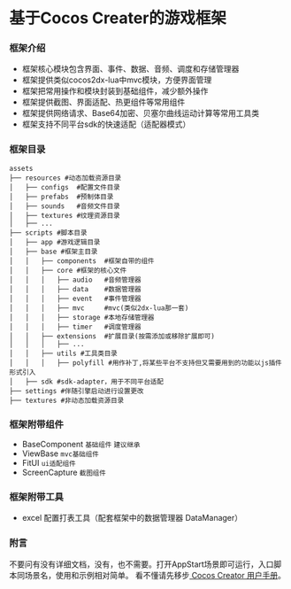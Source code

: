 # 基于Cocos Creater的游戏框架


### 框架介绍

- 框架核心模块包含界面、事件、数据、音频、调度和存储管理器 
- 框架提供类似cocos2dx-lua中mvc模块，方便界面管理
- 框架把常用操作和模块封装到基础组件，减少额外操作
- 框架提供截图、界面适配、热更组件等常用组件
- 框架提供网络请求、Base64加密、贝塞尔曲线运动计算等常用工具类
- 框架支持不同平台sdk的快速适配（适配器模式）

### 框架目录
```
assets
├── resources #动态加载资源目录
│   ├── configs  #配置文件目录
│   ├── prefabs  #预制体目录
│   ├── sounds   #音频文件目录
│   ├── textures #纹理资源目录
│   ├── ...
├── scripts #脚本目录
│   ├── app #游戏逻辑目录
│   ├── base #框架主目录
│   │   ├── components  #框架自带的组件
│   │   ├── core #框架的核心文件
│   │   │   ├── audio   #音频管理器
│   │   │   ├── data    #数据管理器
│   │   │   ├── event   #事件管理器
│   │   │   ├── mvc     #mvc(类似2dx-lua那一套)
│   │   │   ├── storage #本地存储管理器
│   │   │   ├── timer   #调度管理器
│   │   ├── extensions  #扩展目录(按需添加或移除扩展即可)
│   │   │   ├── ... 
│   │   ├── utils #工具类目录
│   │   │   ├── polyfill #用作补丁,将某些平台不支持但又需要用到的功能以js插件形式引入
│   ├── sdk #sdk-adapter，用于不同平台适配
├── settings #伴随引擎启动进行设置更改
├── textures #非动态加载资源目录
```

### 框架附带组件
- BaseComponent `基础组件` `建议继承`
- ViewBase  `mvc基础组件`
- FitUI     `ui适配组件`
- ScreenCapture `截图组件`

### 框架附带工具
- excel 配置打表工具（配套框架中的数据管理器 DataManager）

### 附言
不要问有没有详细文档，没有，也不需要。打开AppStart场景即可运行，入口脚本同场景名，使用和示例相对简单。
看不懂请先移步[ Cocos Creator 用户手册](https://docs.cocos.com/creator/2.2/manual/zh/)。
